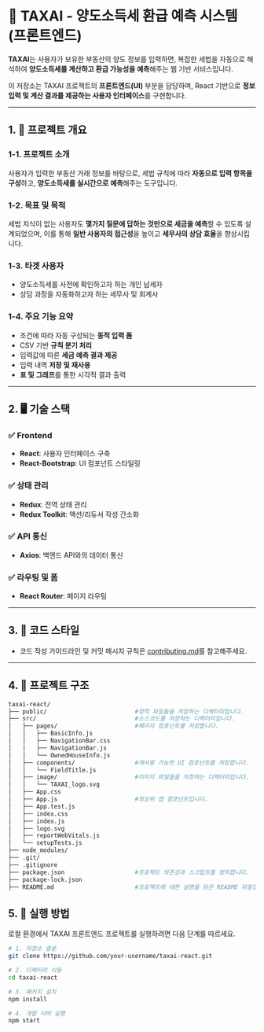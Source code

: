 # 🧾 TAXAI - 양도소득세 환급 예측 시스템 (프론트엔드)

**TAXAI**는 사용자가 보유한 부동산의 양도 정보를 입력하면, 복잡한 세법을 자동으로 해석하여 **양도소득세를 계산하고 환급 가능성을 예측**해주는 웹 기반 서비스입니다.

이 저장소는 TAXAI 프로젝트의 **프론트엔드(UI)** 부분을 담당하며, React 기반으로 **정보 입력 및 계산 결과를 제공하는 사용자 인터페이스**를 구현합니다.

---

## 1. 📌 프로젝트 개요

### 1-1. 프로젝트 소개  
사용자가 입력한 부동산 거래 정보를 바탕으로, 세법 규칙에 따라 **자동으로 입력 항목을 구성**하고, **양도소득세를 실시간으로 예측**해주는 도구입니다.

### 1-2. 목표 및 목적  
세법 지식이 없는 사용자도 **몇가지 질문에 답하는 것만으로 세금을 예측**할 수 있도록 설계되었으며, 이를 통해 **일반 사용자의 접근성**을 높이고 **세무사의 상담 효율**을 향상시킵니다.

### 1-3. 타겟 사용자
- 양도소득세를 사전에 확인하고자 하는 개인 납세자
- 상담 과정을 자동화하고자 하는 세무사 및 회계사

### 1-4. 주요 기능 요약
- 조건에 따라 자동 구성되는 **동적 입력 폼**
- CSV 기반 **규칙 분기 처리**
- 입력값에 따른 **세금 예측 결과 제공**
- 입력 내역 **저장 및 재사용**
- **표 및 그래프**를 통한 시각적 결과 출력


---

## 2. 🖥️ 기술 스택

### ✅ Frontend
- **React**: 사용자 인터페이스 구축
- **React-Bootstrap**: UI 컴포넌트 스타일링

### ✅ 상태 관리
- **Redux**: 전역 상태 관리
- **Redux Toolkit**: 액션/리듀서 작성 간소화

### ✅ API 통신
- **Axios**: 백엔드 API와의 데이터 통신

### ✅ 라우팅 및 폼
- **React Router**: 페이지 라우팅

---

## 3. 🧠 코드 스타일

- 코드 작성 가이드라인 및 커밋 메시지 규칙은 [contributing.md](./contributing.md)를 참고해주세요.

---

## 4. 🚀 프로젝트 구조

```bash
taxai-react/
├── public/                         #정적 파일들을 저장하는 디렉터리입니다.
├── src/                            #소스코드를 저장하는 디렉터리입니다.
│   ├── pages/                      #페이지 컴포넌트를 저장합니다.
│   │   ├── BasicInfo.js
│   │   ├── NavigationBar.css
│   │   ├── NavigationBar.js
│   │   └── OwnedHouseInfo.js
│   ├── components/                 #재사용 가능한 UI 컴포넌트를 저장합니다.
│   │   └── FieldTitle.js
│   ├── image/                      #이미지 파일들을 저장하는 디렉터리입니다.
│   │   └── TAXAI_logo.svg
│   ├── App.css
│   ├── App.js                      #최상위 앱 컴포넌트입니다.
│   ├── App.test.js
│   ├── index.css
│   ├── index.js
│   ├── logo.svg
│   ├── reportWebVitals.js
│   └── setupTests.js
├── node_modules/
├── .git/
├── .gitignore
├── package.json                    #프로젝트 의존성과 스크립트를 정의합니다.       
├── package-lock.json
├── README.md                       #프로젝트에 대한 설명을 담은 README 파일입니다.
```

## 5. 🧪 실행 방법

로컬 환경에서 TAXAI 프론트엔드 프로젝트를 실행하려면 다음 단계를 따르세요.

```bash
# 1. 저장소 클론
git clone https://github.com/your-username/taxai-react.git

# 2. 디렉터리 이동
cd taxai-react

# 3. 패키지 설치
npm install

# 4. 개발 서버 실행
npm start
```


